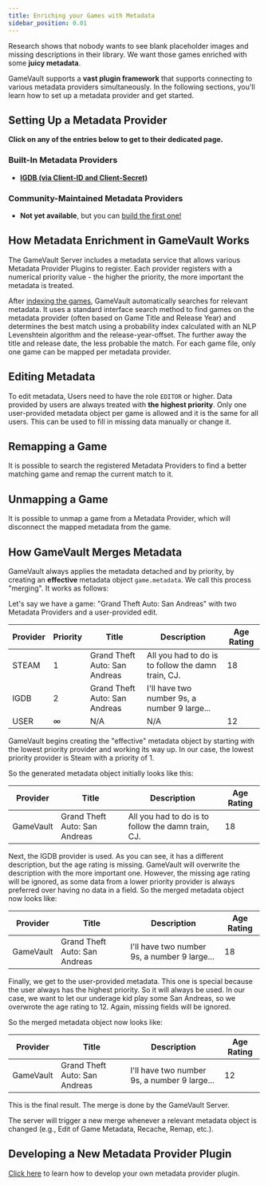 ```yaml
---
title: Enriching your Games with Metadata
sidebar_position: 0.01
---
```


Research shows that nobody wants to see blank placeholder images and missing descriptions in their library. We want those games enriched with some **juicy metadata**.

GameVault supports a **vast plugin framework** that supports connecting to various metadata providers simultaneously. In the following sections, you'll learn how to set up a metadata provider and get started.

## Setting Up a Metadata Provider

**Click on any of the entries below to get to their dedicated page.**

### Built-In Metadata Providers

- [**IGDB (via Client-ID and Client-Secret)**](./provider-igdb.md)

### Community-Maintained Metadata Providers

- **Not yet available**, but you can [build the first one!](#developing-a-new-metadata-provider)

## How Metadata Enrichment in GameVault Works

The GameVault Server includes a metadata service that allows various Metadata Provider Plugins to register. Each provider registers with a numerical priority value - the higher the priority, the more important the metadata is treated.

After [indexing the games](../indexing), GameVault automatically searches for relevant metadata. It uses a standard interface search method to find games on the metadata provider (often based on Game Title and Release Year) and determines the best match using a probability index calculated with an NLP Levenshtein algorithm and the release-year-offset. The further away the title and release date, the less probable the match. For each game file, only one game can be mapped per metadata provider.

## Editing Metadata

To edit metadata, Users need to have the role `EDITOR` or higher. Data provided by users are always treated with **the highest priority**. Only one user-provided metadata object per game is allowed and it is the same for all users. This can be used to fill in missing data manually or change it.

## Remapping a Game

It is possible to search the registered Metadata Providers to find a better matching game and remap the current match to it.

## Unmapping a Game

It is possible to unmap a game from a Metadata Provider, which will disconnect the mapped metadata from the game.

## How GameVault Merges Metadata

GameVault always applies the metadata detached and by priority, by creating an **effective** metadata object `game.metadata`. We call this process "merging". It works as follows:

Let's say we have a game: "Grand Theft Auto: San Andreas" with two Metadata Providers and a user-provided edit.

| Provider | Priority | Title                         | Description                                        | Age Rating |
| -------- | -------- | ----------------------------- | -------------------------------------------------- | ---------- |
| STEAM    | 1        | Grand Theft Auto: San Andreas | All you had to do is to follow the damn train, CJ. | 18         |
| IGDB     | 2        | Grand Theft Auto: San Andreas | I'll have two number 9s, a number 9 large...       |            |
| USER     | ∞        | N/A                           | N/A                                                | 12         |

GameVault begins creating the "effective" metadata object by starting with the lowest priority provider and working its way up. In our case, the lowest priority provider is Steam with a priority of 1.

So the generated metadata object initially looks like this:

| Provider  | Title                         | Description                                        | Age Rating |
| --------- | ----------------------------- | -------------------------------------------------- | ---------- |
| GameVault | Grand Theft Auto: San Andreas | All you had to do is to follow the damn train, CJ. | 18         |

Next, the IGDB provider is used. As you can see, it has a different description, but the age rating is missing. GameVault will overwrite the description with the more important one. However, the missing age rating will be ignored, as some data from a lower priority provider is always preferred over having no data in a field. So the merged metadata object now looks like:

| Provider  | Title                         | Description                                  | Age Rating |
| --------- | ----------------------------- | -------------------------------------------- | ---------- |
| GameVault | Grand Theft Auto: San Andreas | I'll have two number 9s, a number 9 large... | 18         |

Finally, we get to the user-provided metadata. This one is special because the user always has the highest priority. So it will always be used. In our case, we want to let our underage kid play some San Andreas, so we overwrote the age rating to 12. Again, missing fields will be ignored.

So the merged metadata object now looks like:

| Provider  | Title                         | Description                                  | Age Rating |
| --------- | ----------------------------- | -------------------------------------------- | ---------- |
| GameVault | Grand Theft Auto: San Andreas | I'll have two number 9s, a number 9 large... | 12         |

This is the final result. The merge is done by the GameVault Server.

The server will trigger a new merge whenever a relevant metadata object is changed (e.g., Edit of Game Metadata, Recache, Remap, etc.).

## Developing a New Metadata Provider Plugin

[Click here](../plugins.md) to learn how to develop your own metadata provider plugin.
